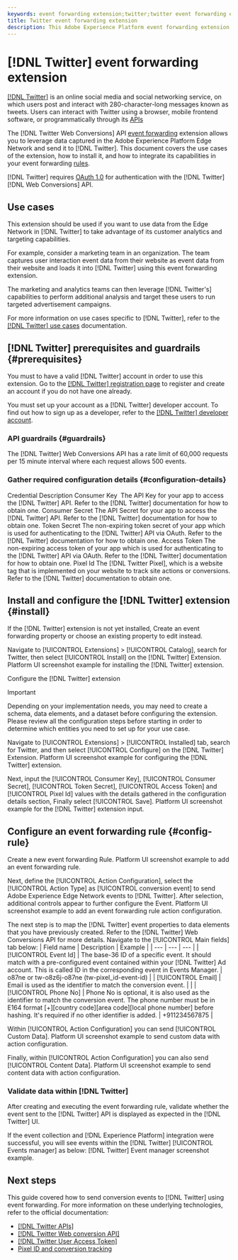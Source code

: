 ```yaml
---
keywords: event forwarding extension;twitter;twitter event forwarding extension
title: Twitter event forwarding extension
description: This Adobe Experience Platform event forwarding extension sends Adobe Experience Edge Network events to Twitter.
---
```

# [!DNL Twitter] event forwarding extension

[[!DNL Twitter]](https://www.twitter.com) is an online social media and social networking service, on which users post and interact with 280-character-long messages known as tweets. Users can interact with Twitter using a browser, mobile frontend software, or programmatically through its [APIs](https://developer.twitter.com/en/docs/twitter-api)

The [!DNL Twitter Web Conversions] API [event forwarding](../../../ui/event-forwarding/overview.md) extension allows you to leverage data captured in the Adobe Experience Platform Edge Network and send it to [!DNL Twitter]. This document covers the use cases of the extension, how to install it, and how to integrate its capabilities in your event forwarding [rules](../../../ui/managing-resources/rules.md).

[!DNL Twitter] requires [OAuth 1.0](https://developer.twitter.com/en/docs/authentication/oauth-1-0a) for authentication with the [!DNL Twitter] [!DNL Web Conversions] API.

## Use cases

This extension should be used if you want to use data from the Edge Network in [!DNL Twitter] to take advantage of its customer analytics and targeting capabilities.

For example, consider a marketing team in an organization. The team captures user interaction event data from their website as event data from their website and loads it into [!DNL Twitter] using this event forwarding extension.

The marketing and analytics teams can then leverage [!DNL Twitter's] capabilities to perform additional analysis and target these users to run targeted advertisement campaigns.

For more information on use cases specific to [!DNL Twitter], refer to the [[!DNL Twitter] use cases](https://www.braze.com/customers) documentation.

## [!DNL Twitter] prerequisites and guardrails {#prerequisites}

You must to have a valid [!DNL Twitter] account in order to use this extension. Go to the [[!DNL Twitter] registration page](https://help.twitter.com/en/using-twitter/create-twitter-account) to register and create an account if you do not have one already.

You must set up your account as a [!DNL Twitter] developer account. To find out how to sign up as a developer, refer to the [[!DNL Twitter] developer account](https://developer.twitter.com/en/support/twitter-api/developer-account).

### API guardrails {#guardrails}

The [!DNL Twitter] Web Conversions API has a rate limit of 60,000 requests per 15 minute interval where each request allows 500 events.

### Gather required configuration details {#configuration-details}

Credential    Description
Consumer Key ​    The API Key for your app to access the [!DNL Twitter] API. Refer to the [!DNL Twitter] documentation for how to obtain one.
Consumer Secret    The API Secret for your app to access the [!DNL Twitter] API. Refer to the [!DNL Twitter] documentation for how to obtain one.
Token Secret    The non-expiring token secret of your app which is used for authenticating to the [!DNL Twitter] API via OAuth. Refer to the [!DNL Twitter] documentation for how to obtain one.
Access Token    The non-expiring access token of your app which is used for authenticating to the [!DNL Twitter] API via OAuth. Refer to the [!DNL Twitter] documentation for how to obtain one.
Pixel Id    The [!DNL Twitter Pixel], which is a website tag that is implemented on your website to track site actions or conversions. Refer to the [!DNL Twitter] documentation to obtain one.

## Install and configure the [!DNL Twitter] extension {#install}

If the [!DNL Twitter] extension is not yet installed, Create an event forwarding property or choose an existing property to edit instead.

Navigate to [!UICONTROL Extensions] > [!UICONTROL Catalog], search for Twitter, then select [!UICONTROL Install] on the [!DNL Twitter] Extension. Platform UI screenshot example for installing the [!DNL Twitter] extension.

Configure the [!DNL Twitter] extension
>[!IMPORTANT]
>
>Depending on your implementation needs, you may need to create a schema, data elements, and a dataset before configuring the extension. Please review all the configuration steps before starting in order to determine which entities you need to set up for your use case.

Navigate to [!UICONTROL Extensions] > [!UICONTROL Installed] tab, search for Twitter, and then select [!UICONTROL Configure] on the [!DNL Twitter] Extension. Platform UI screenshot example for configuring the [!DNL Twitter] extension.

Next, input the [!UICONTROL Consumer Key], [!UICONTROL Consumer Secret], [!UICONTROL Token Secret], [!UICONTROL Access Token] and [!UICONTROL Pixel Id] values with the details gathered in the configuration details section, Finally select [!UICONTROL Save]. Platform UI screenshot example for the [!DNL Twitter] extension input.

## Configure an event forwarding rule {#config-rule}

Create a new event forwarding Rule. Platform UI screenshot example to add an event forwarding rule.

Next, define the [!UICONTROL Action Configuration], select the [!UICONTROL Action Type] as [!UICONTROL conversion event] to send Adobe Experience Edge Network events to [!DNL Twitter]. After selection, additional controls appear to further configure the Event. Platform UI screenshot example to add an event forwarding rule action configuration.

The next step is to map the [!DNL Twitter] event properties to data elements that you have previously created. Refer to the [!DNL Twitter] Web Conversions API for more details. Navigate to the [!UICONTROL Main fields] tab below: | Field name | Description | Example | | --- | --- | --- | | [!UICONTROL Event Id] | The base-36 ID of a specific event. It should match with a pre-configured event contained within your [!DNL Twitter] Ad account. This is called ID in the corresponding event in Events Manager. | o87ne or tw-o8z6j-o87ne (tw-pixel_id-event-id) | | [!UICONTROL Email] | Email is used as the identifier to match the conversion event. | | | [!UICONTROL Phone No] | Phone No is optional, it is also used as the identifier to match the conversion event. The phone number must be in E164 format [+][country code][area code][local phone number] before hashing. It's required if no other identifier is added. | +911234567875 |

Within [!UICONTROL Action Configuration] you can send [!UICONTROL Custom Data]. Platform UI screenshot example to send custom data with action configuration.

Finally, within [!UICONTROL Action Configuration] you can also send [!UICONTROL Content Data]. Platform UI screenshot example to send content data with action configuration.

### Validate data within [!DNL Twitter]

After creating and executing the event forwarding rule, validate whether the event sent to the [!DNL Twitter] API is displayed as expected in the [!DNL Twitter] UI.

If the event collection and [!DNL Experience Platform] integration were successful, you will see events within the [!DNL Twitter] [!UICONTROL Events manager] as below: [!DNL Twitter] Event manager screenshot example.

## Next steps

This guide covered how to send conversion events to [!DNL Twitter] using event forwarding. For more information on these underlying technologies, refer to the official documentation:

* [[!DNL Twitter APIs]](https://developer.twitter.com/en/docs/twitter-api) 
* [[!DNL Twitter Web conversion API]](https://developer.twitter.com/en/docs/twitter-ads-api/measurement/api-reference/conversions)
* [[!DNL Twitter User Access Token]](https://developer.twitter.com/en/docs/authentication/oauth-1-0a/obtaining-user-access-tokens) 
* [Pixel ID and conversion tracking](https://business.twitter.com/en/help/campaign-measurement-and-analytics/conversion-tracking-for-websites.html)
